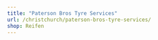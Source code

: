 ```yaml
---
title: "Paterson Bros Tyre Services"
url: /christchurch/paterson-bros-tyre-services/
shop: Reifen
---
```

